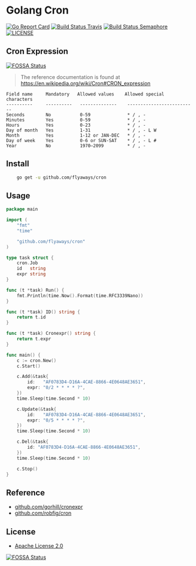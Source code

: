# Golang Cron

[![Go Report Card](https://goreportcard.com/badge/github.com/flyaways/cron?style=flat-square)](https://goreportcard.com/report/github.com/flyaways/cron)
[![Build Status Travis](https://travis-ci.org/flyaways/cron.svg?branch=master)](https://travis-ci.org/flyaways/cron)
[![Build Status Semaphore](https://semaphoreci.com/api/v1/flyaways/cron/branches/master/shields_badge.svg)](https://semaphoreci.com/flyaways/cron)
[![LICENSE](https://img.shields.io/badge/licence-Apache%202.0-brightgreen.svg?style=flat-square)](https://github.com/flyaways/cron/blob/master/LICENSE)

## Cron Expression
[![FOSSA Status](https://app.fossa.io/api/projects/git%2Bgithub.com%2Fflyaways%2Fcron.svg?type=shield)](https://app.fossa.io/projects/git%2Bgithub.com%2Fflyaways%2Fcron?ref=badge_shield)


> The reference documentation is found at https://en.wikipedia.org/wiki/Cron#CRON_expression

    Field name     Mandatory   Allowed values    Allowed special characters
    ----------     ----------   --------------    --------------------------
    Seconds        No           0-59              * / , -
    Minutes        Yes          0-59              * / , -
    Hours          Yes          0-23              * / , -
    Day of month   Yes          1-31              * / , - L W
    Month          Yes          1-12 or JAN-DEC   * / , -
    Day of week    Yes          0-6 or SUN-SAT    * / , - L #
    Year           No           1970–2099         * / , -

## Install

```sh
    go get -u github.com/flyaways/cron
```

## Usage

```go
package main

import (
	"fmt"
	"time"

	"github.com/flyaways/cron"
)

type task struct {
	cron.Job
	id   string
	expr string
}

func (t *task) Run() {
	fmt.Println(time.Now().Format(time.RFC3339Nano))
}

func (t *task) ID() string {
	return t.id
}

func (t *task) Cronexpr() string {
	return t.expr
}

func main() {
	c := cron.New()
	c.Start()

	c.Add(&task{
		id:   "AF0783D4-D16A-4CAE-8866-4E0648AE3651",
		expr: "0/2 * * * * ?",
	})
	time.Sleep(time.Second * 10)

	c.Update(&task{
		id:   "AF0783D4-D16A-4CAE-8866-4E0648AE3651",
		expr: "0/5 * * * * ?",
	})
	time.Sleep(time.Second * 10)

	c.Del(&task{
		id: "AF0783D4-D16A-4CAE-8866-4E0648AE3651",
	})
	time.Sleep(time.Second * 10)

	c.Stop()
}
```

## Reference

* [github.com/gorhill/cronexpr](https://github.com/gorhill/cronexpr)
* [github.com/robfig/cron](https://github.com/robfig/cron)

## License

* [Apache License 2.0](http://www.apache.org/licenses/LICENSE-2.0)

[![FOSSA Status](https://app.fossa.io/api/projects/git%2Bgithub.com%2Fflyaways%2Fcron.svg?type=large)](https://app.fossa.io/projects/git%2Bgithub.com%2Fflyaways%2Fcron?ref=badge_large)
 